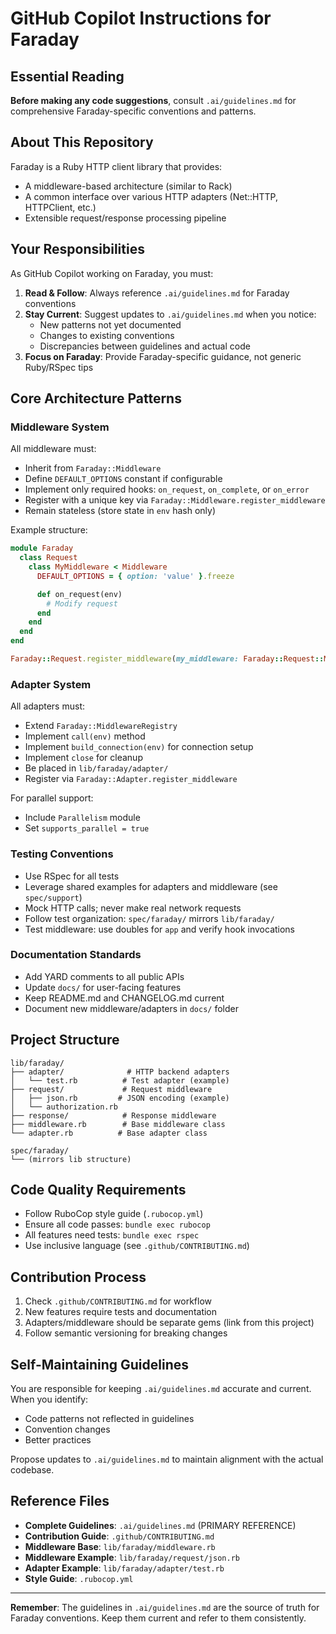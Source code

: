 # GitHub Copilot Instructions for Faraday

## Essential Reading
**Before making any code suggestions**, consult `.ai/guidelines.md` for comprehensive Faraday-specific conventions and patterns.

## About This Repository
Faraday is a Ruby HTTP client library that provides:
- A middleware-based architecture (similar to Rack)
- A common interface over various HTTP adapters (Net::HTTP, HTTPClient, etc.)
- Extensible request/response processing pipeline

## Your Responsibilities
As GitHub Copilot working on Faraday, you must:

1. **Read & Follow**: Always reference `.ai/guidelines.md` for Faraday conventions
2. **Stay Current**: Suggest updates to `.ai/guidelines.md` when you notice:
   - New patterns not yet documented
   - Changes to existing conventions
   - Discrepancies between guidelines and actual code
3. **Focus on Faraday**: Provide Faraday-specific guidance, not generic Ruby/RSpec tips

## Core Architecture Patterns

### Middleware System
All middleware must:
- Inherit from `Faraday::Middleware`
- Define `DEFAULT_OPTIONS` constant if configurable
- Implement only required hooks: `on_request`, `on_complete`, or `on_error`
- Register with a unique key via `Faraday::Middleware.register_middleware`
- Remain stateless (store state in `env` hash only)

Example structure:
```ruby
module Faraday
  class Request
    class MyMiddleware < Middleware
      DEFAULT_OPTIONS = { option: 'value' }.freeze

      def on_request(env)
        # Modify request
      end
    end
  end
end

Faraday::Request.register_middleware(my_middleware: Faraday::Request::MyMiddleware)
```

### Adapter System
All adapters must:
- Extend `Faraday::MiddlewareRegistry`
- Implement `call(env)` method
- Implement `build_connection(env)` for connection setup
- Implement `close` for cleanup
- Be placed in `lib/faraday/adapter/`
- Register via `Faraday::Adapter.register_middleware`

For parallel support:
- Include `Parallelism` module
- Set `supports_parallel = true`

### Testing Conventions
- Use RSpec for all tests
- Leverage shared examples for adapters and middleware (see `spec/support`)
- Mock HTTP calls; never make real network requests
- Follow test organization: `spec/faraday/` mirrors `lib/faraday/`
- Test middleware: use doubles for `app` and verify hook invocations

### Documentation Standards
- Add YARD comments to all public APIs
- Update `docs/` for user-facing features
- Keep README.md and CHANGELOG.md current
- Document new middleware/adapters in `docs/` folder

## Project Structure
```
lib/faraday/
├── adapter/              # HTTP backend adapters
│   └── test.rb          # Test adapter (example)
├── request/             # Request middleware
│   ├── json.rb         # JSON encoding (example)
│   └── authorization.rb
├── response/            # Response middleware
├── middleware.rb        # Base middleware class
└── adapter.rb          # Base adapter class

spec/faraday/
└── (mirrors lib structure)
```

## Code Quality Requirements
- Follow RuboCop style guide (`.rubocop.yml`)
- Ensure all code passes: `bundle exec rubocop`
- All features need tests: `bundle exec rspec`
- Use inclusive language (see `.github/CONTRIBUTING.md`)

## Contribution Process
1. Check `.github/CONTRIBUTING.md` for workflow
2. New features require tests and documentation
3. Adapters/middleware should be separate gems (link from this project)
4. Follow semantic versioning for breaking changes

## Self-Maintaining Guidelines
You are responsible for keeping `.ai/guidelines.md` accurate and current. When you identify:
- Code patterns not reflected in guidelines
- Convention changes
- Better practices

Propose updates to `.ai/guidelines.md` to maintain alignment with the actual codebase.

## Reference Files
- **Complete Guidelines**: `.ai/guidelines.md` (PRIMARY REFERENCE)
- **Contribution Guide**: `.github/CONTRIBUTING.md`
- **Middleware Base**: `lib/faraday/middleware.rb`
- **Middleware Example**: `lib/faraday/request/json.rb`
- **Adapter Example**: `lib/faraday/adapter/test.rb`
- **Style Guide**: `.rubocop.yml`

---

**Remember**: The guidelines in `.ai/guidelines.md` are the source of truth for Faraday conventions. Keep them current and refer to them consistently.

